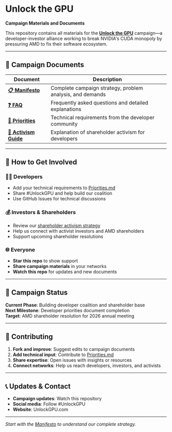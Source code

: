 # Unlock the GPU

**Campaign Materials and Documents**

This repository contains all materials for the [**Unlock the GPU**](https://unlockgpu.com/) campaign—a developer-investor alliance working to break NVIDIA's CUDA monopoly by pressuring AMD to fix their software ecosystem.

---

## 📖 Campaign Documents

| Document | Description |
|----------|-------------|
| **[📋 Manifesto](Manifesto.md)** | Complete campaign strategy, problem analysis, and demands |
| **[❓ FAQ](FAQ.md)** | Frequently asked questions and detailed explanations |
| **[🎯 Priorities](Priorities.md)** | Technical requirements from the developer community |
| **[📢 Activism Guide](Activism.md)** | Explanation of shareholder activism for developers |

---

## 🎯 How to Get Involved

### 👩‍💻 Developers
- Add your technical requirements to [Priorities.md](Priorities.md)
- Share #UnlockGPU and help build our coalition
- Use GitHub Issues for technical discussions

### 💰 Investors & Shareholders
- Review our [shareholder activism strategy](Activism.md)
- Help us connect with activist investors and AMD shareholders
- Support upcoming shareholder resolutions

### 🌐 Everyone
- **Star this repo** to show support
- **Share campaign materials** in your networks
- **Watch this repo** for updates and new documents

---

## 🚀 Campaign Status

**Current Phase**: Building developer coalition and shareholder base  
**Next Milestone**: Developer priorities document completion  
**Target**: AMD shareholder resolution for 2026 annual meeting

---

## 🤝 Contributing

1. **Fork and improve**: Suggest edits to campaign documents
2. **Add technical input**: Contribute to [Priorities.md](Priorities.md)
3. **Share expertise**: Open issues with insights or resources
4. **Connect networks**: Help us reach developers, investors, and activists

---

## 📞 Updates & Contact

- **Campaign updates**: Watch this repository
- **Social media**: Follow #UnlockGPU
- **Website**: UnlockGPU.com

---

*Start with the [Manifesto](Manifesto.md) to understand our complete strategy.* 